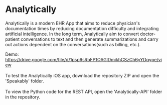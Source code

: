 # Analytically 

Analytically is a modern EHR App that aims to reduce physician's documentation times by reducing documentation difficulty and integrating artificial intelligence. In the long term, Analytically aim to convert doctor-patient conversations to text and then generate summarizations and carry out actions dependent on the conversations(such as billing, etc.). 

Demo: https://drive.google.com/file/d/1psp6sRbFP1OAGIDmikhCSzCh6yYDqype/view <br/><br/>
To test the Analytically iOS app, download the repository ZIP and open the 'Speakably' folder. <br/><br/>
To view the Python code for the REST API, open the 'Analytically-API' folder in the repository.
